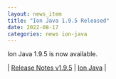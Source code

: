 ```yaml
---
layout: news_item
title: "Ion Java 1.9.5 Released"
date: 2022-08-17
categories: news ion-java
---
```


Ion Java 1.9.5 is now available.

| [Release Notes v1.9.5](https://github.com/amazon-ion/ion-java/releases/tag/v1.9.5) | [Ion Java](https://github.com/amazon-ion/ion-java) |

